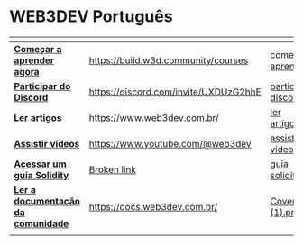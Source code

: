 # WEB3DEV Português

<table data-view="cards"><thead><tr><th></th><th data-hidden data-card-target data-type="content-ref"></th><th data-hidden data-type="files"></th></tr></thead><tbody><tr><td><a href="https://pt.glossario.w3d.community"><strong>Começar a aprender agora</strong></a></td><td><a href="https://build.w3d.community/courses">https://build.w3d.community/courses</a></td><td><a href="../.gitbook/assets/começar a aprender.png">começar a aprender.png</a></td></tr><tr><td><a href="https://pt.discord.w3d.community"><strong>Participar do Discord</strong></a></td><td><a href="https://discord.com/invite/UXDUzG2hhE">https://discord.com/invite/UXDUzG2hhE</a></td><td><a href="../.gitbook/assets/participe do discord.png">participe do discord.png</a></td></tr><tr><td><a href="https://pt.w3d.community"><strong>Ler artigos</strong></a></td><td><a href="https://www.web3dev.com.br/">https://www.web3dev.com.br/</a></td><td><a href="../.gitbook/assets/ler artigos.png">ler artigos.png</a></td></tr><tr><td><a href="https://www.youtube.com/@web3dev"><strong>Assistir vídeos</strong></a></td><td><a href="https://www.youtube.com/@web3dev">https://www.youtube.com/@web3dev</a></td><td><a href="../.gitbook/assets/assistir aos vídeos.png">assistir aos vídeos.png</a></td></tr><tr><td><a href="https://solidity.w3d.community"><strong>Acessar um guia Solidity</strong></a></td><td><a href="broken-reference">Broken link</a></td><td><a href="../.gitbook/assets/guia solidity.png">guia solidity.png</a></td></tr><tr><td><a href="https://pt.docs.w3d.community"><strong>Ler a documentação da comunidade</strong></a></td><td><a href="https://docs.web3dev.com.br/">https://docs.web3dev.com.br/</a></td><td><a href="../.gitbook/assets/Cover Link  (1).png">Cover Link  (1).png</a></td></tr><tr><td></td><td></td><td></td></tr></tbody></table>
